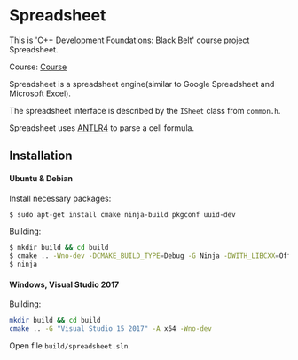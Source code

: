 # Spreadsheet

This is 'C++ Development Foundations: Black Belt' course project Spreadsheet.

Course: [Course](https://www.coursera.org/learn/c-plus-plus-black)

Spreadsheet is a spreadsheet engine(similar to Google Spreadsheet and Microsoft Excel).

The spreadsheet interface is described by the ```ISheet``` class from  `common.h`.

Spreadsheet uses [ANTLR4](https://www.antlr.org/) to parse a cell formula.

## Installation

#### Ubuntu & Debian

Install necessary packages:

``` sh
$ sudo apt-get install cmake ninja-build pkgconf uuid-dev
```

Building:

``` sh
$ mkdir build && cd build
$ cmake .. -Wno-dev -DCMAKE_BUILD_TYPE=Debug -G Ninja -DWITH_LIBCXX=Off
$ ninja
```

#### Windows, Visual Studio 2017 
Building:

``` sh
mkdir build && cd build
cmake .. -G "Visual Studio 15 2017" -A x64 -Wno-dev 
```
Open file `build/spreadsheet.sln`.

